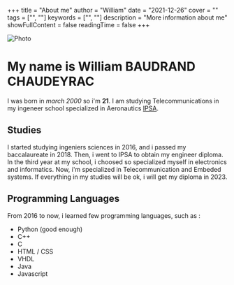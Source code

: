 +++
title = "About me"
author = "William"
date = "2021-12-26"
cover = ""
tags = ["", ""]
keywords = ["", ""]
description = "More information about me"
showFullContent = false
readingTime = false
+++

![Photo](photo.JPG)

# My name is William BAUDRAND CHAUDEYRAC

I was born in *march 2000* so i'm **21**.
I am studying Telecommunications in my ingeneer school specialized in Aeronautics [IPSA](https://www.ipsa.fr/).

## Studies

I started studying ingeniers sciences in 2016, and i passed my baccalaureate in 2018.
Then, i went to IPSA to obtain my engineer diploma. In the third year at my school, i choosed so specialized myself in electronics and informatics. Now, i'm specialized in Telecommunication and Embeded systems. If everything in my studies will be ok, i will get my diploma in 2023.


## Programming Languages

From 2016 to now, i learned few programming languages, such as :

- Python (good enough)
- C++
- C
- HTML / CSS
- VHDL
- Java 
- Javascript


